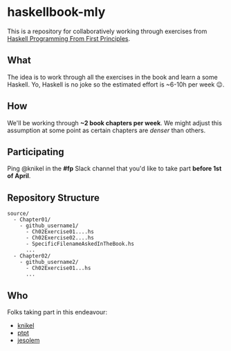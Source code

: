 # haskellbook-mly

This is a repository for collaboratively working through exercises from [Haskell Programming From First Principles](http://haskellbook.com).

## What
The idea is to work through all the exercises in the book and learn a some Haskell. Yo, Haskell is no joke so the estimated effort is ~6-10h per week :wink:.

## How
We'll be working through **~2 book chapters per week**. We might adjust this assumption at some point as certain chapters are _denser_ than others.

## Participating
Ping @knikel in the **#fp** Slack channel that you'd like to take part **before 1st of April**.

## Repository Structure

```
source/
  - Chapter01/
    - github_username1/
      - Ch02Exercise01....hs
      - Ch02Exercise02....hs
      - SpecificFilenameAskedInTheBook.hs
      ...
  - Chapter02/
    - github_username2/
      - Ch02Exercise01...hs
      ...

```

## Who
Folks taking part in this endeavour:
* [knikel](http://github.com/knikel)
* [ptpt](http://github.com/ptpt)
* [jesolem](http://github.com/jesolem)
